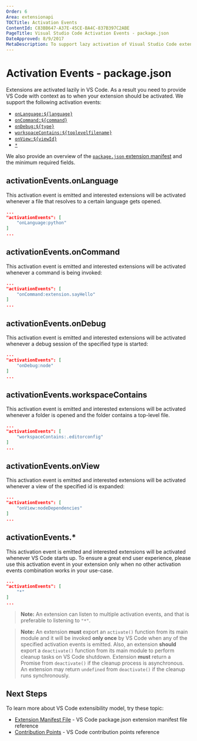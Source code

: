 ```yaml
---
Order: 6
Area: extensionapi
TOCTitle: Activation Events
ContentId: C83BB647-A37E-45CE-BA4C-837B397C2ABE
PageTitle: Visual Studio Code Activation Events - package.json
DateApproved: 8/9/2017
MetaDescription: To support lazy activation of Visual Studio Code extensions (plug-ins), your extension controls when it should be loaded through a set of activation events in the package.json extension manifest file.
---
```


# Activation Events - package.json

Extensions are activated lazily in VS Code.  As a result you need to provide VS Code with context as to when your extension should be activated.  We support the following activation events:

* [`onLanguage:${language}`](/docs/extensionAPI/activation-events.md#activationeventsonlanguage)
* [`onCommand:${command}`](/docs/extensionAPI/activation-events.md#activationeventsoncommand)
* [`onDebug:${type}`](/docs/extensionAPI/activation-events.md#activationeventsondebug)
* [`workspaceContains:${toplevelfilename}`](/docs/extensionAPI/activation-events.md#activationeventsworkspacecontains)
* [`onView:${viewId}`](/docs/extensionAPI/activation-events.md#activationeventsonview)
* [`*`](/docs/extensionAPI/activation-events.md#activationevents)

We also provide an overview of the [`package.json` extension manifest](/docs/extensionAPI/extension-manifest.md) and the minimum required fields.

## activationEvents.onLanguage

This activation event is emitted and interested extensions will be activated whenever a file that resolves to a certain language gets opened.

```json
...
"activationEvents": [
    "onLanguage:python"
]
...
```

## activationEvents.onCommand

This activation event is emitted and interested extensions will be activated whenever a command is being invoked:

```json
...
"activationEvents": [
    "onCommand:extension.sayHello"
]
...
```

## activationEvents.onDebug

This activation event is emitted and interested extensions will be activated whenever a debug session of the specified type is started:

```json
...
"activationEvents": [
    "onDebug:node"
]
...
```

## activationEvents.workspaceContains

This activation event is emitted and interested extensions will be activated whenever a folder is opened and the folder contains a top-level file.

```json
...
"activationEvents": [
    "workspaceContains:.editorconfig"
]
...
```

## activationEvents.onView

This activation event is emitted and interested extensions will be activated whenever a view of the specified id is expanded:

```json
...
"activationEvents": [
    "onView:nodeDependencies"
]
...
```

## activationEvents.*

This activation event is emitted and interested extensions will be activated whenever VS Code starts up. To ensure a great end user experience, please use this activation event in your extension only when no other activation events combination works in your use-case.

```json
...
"activationEvents": [
    "*"
]
...
```

> **Note:** An extension can listen to multiple activation events, and that is preferable to listening to `"*"`.

> **Note:** An extension **must** export an `activate()` function from its main module and it will be invoked **only once** by VS Code when any of the specified activation events is emitted. Also, an extension **should** export a `deactivate()` function from its main module to perform cleanup tasks on VS Code shutdown. Extension **must** return a Promise from `deactivate()` if the cleanup process is asynchronous. An extension may return `undefined` from `deactivate()` if the cleanup runs synchronously.

## Next Steps

To learn more about VS Code extensibility model, try these topic:

* [Extension Manifest File](/docs/extensionAPI/extension-manifest.md) - VS Code package.json extension manifest file reference
* [Contribution Points](/docs/extensionAPI/extension-points.md) - VS Code contribution points reference